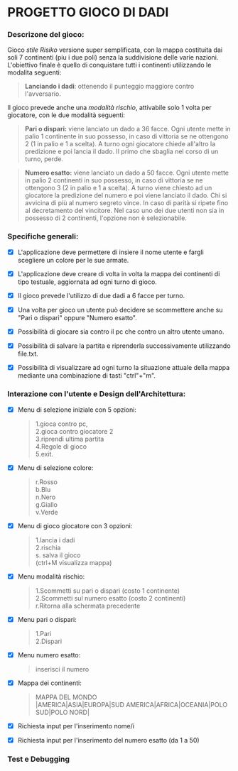 # PROGETTO GIOCO DI DADI

### Descrizone del gioco:
Gioco *stile Risiko* versione super semplificata, con la mappa costituita dai soli 7 continenti (piu i due poli) senza la suddivisione delle varie nazioni. L'obiettivo finale è quello di conquistare tutti i continenti utilizzando le modalita seguenti: 
>**Lanciando i dadi**: ottenendo il punteggio maggiore contro l'avversario.  

Il gioco prevede anche una *modalità rischio*, attivabile solo 1 volta per giocatore, con le due modalità seguenti:  

>**Pari o dispari:** viene lanciato un dado a 36 facce. Ogni utente mette in palio 1 continente in suo possesso, in caso di vittoria se ne ottengono 2 (1 in palio e 1 a scelta). A turno ogni giocatore chiede all'altro la predizione e poi lancia il dado. Il primo che sbaglia nel corso di un turno, perde.  

>**Numero esatto:** viene lanciato un dado a 50 facce. Ogni utente mette in palio 2 continenti in suo possesso, in caso di vittoria se ne ottengono 3 (2 in palio e 1 a scelta). A turno viene chiesto ad un giocatore la predizione del numero e poi viene lanciato il dado. Chi si avvicina di più al numero segreto vince. In caso di parità si ripete fino al decretamento del vincitore.
Nel caso uno dei due utenti non sia in possesso di 2 continenti, l'opzione non è selezionabile.




### Specifiche generali:

- [x] L'applicazione deve permettere di insiere il nome utente e fargli scegliere un colore per le sue armate.
- [x] L'applicazione deve creare di volta in volta la mappa dei continenti di tipo testuale, aggiornata ad ogni turno di gioco.  
- [x] Il gioco prevede l'utilizzo di due dadi a 6 facce per turno.
- [x] Una volta per gioco un utente può decidere se scommettere anche su "Pari o dispari" oppure "Numero esatto".
- [x] Possibilità di giocare sia contro il pc che contro un altro utente umano.  
- [x] Possibilità di salvare la partita e riprenderla successivamente utilizzando file.txt.
- [x] Possibilità di visualizzare ad ogni turno la situazione attuale della mappa mediante una combinazione di tasti "ctrl"+"m".




### Interazione con l'utente e Design dell'Architettura:
- [x] Menu di selezione iniziale con 5 opzioni:   
    >1.gioca contro pc,  
    >2.gioca contro giocatore 2  
    >3.riprendi ultima partita  
    >4.Regole di gioco  
    >5.exit. 

- [x] Menu di selezione colore:
    >r.Rosso  
    >b.Blu  
    >n.Nero  
    >g.Giallo  
    >v.Verde  

- [x] Menu di gioco giocatore con 3 opzioni:  
    >1.lancia i dadi  
    >2.rischia  
    >s. salva il gioco  
    >(ctrl+M visualizza mappa)

- [x] Menu modalità rischio:  
    >1.Scommetti su pari o dispari (costo 1 continente)  
    >2.Scommetti sul numero esatto (costo 2 continenti)  
    >r.Ritorna alla schermata precedente

- [x] Menu pari o dispari:
    >1.Pari  
    >2.Dispari

- [x] Menu numero esatto: 
    >inserisci il numero

- [x] Mappa dei continenti:  
    >   MAPPA DEL MONDO  
    >|AMERICA|ASIA|EUROPA|SUD AMERICA|AFRICA|OCEANIA|POLO SUD|POLO NORD|

- [x] Richiesta input per l'inserimento nome/i
- [x] Richiesta input per l'inserimento del numero esatto (da 1 a 50)



### Test e Debugging